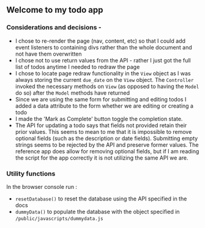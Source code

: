 ## Welcome to my todo app

### Considerations and decisions - 
  - I chose to re-render the page (nav, content, etc) so that I could add event listeners to containing divs rather than the whole document and not have them overwritten
  - I chose not to use return values from the API - rather I just got the full list of todos anytime I needed to redraw the page
  - I chose to locate page redraw functionality in the `View` object as I was always storing the current `due_date` on the `View` object.  The `Controller` invoked the necessary methods on `View` (as opposed to having the `Model` do so) after the `Model` methods have returned
  - Since we are using the same form for submitting and editing todos I added a data attribute to the form whether we are editing or creating a todo
  - I made the 'Mark as Complete' button toggle the completion state.
  - The API for updating a todo says that fields not provided retain their prior values.  This seems to mean to me that it is impossible to remove optional fields (such as the description or date fields).   Submitting empty strings seems to be rejected by the API and preserve former values.  The reference app does allow for removing optional fields, but if I am reading the script for the app correctly it is not utilizing the same API we are.

### Utility functions 
In the browser console run :
  - `resetDatabase()` to reset the database using the API specified in the docs
  - `dummyData()` to populate the database with the object specified in `/public/javascripts/dummydata.js`